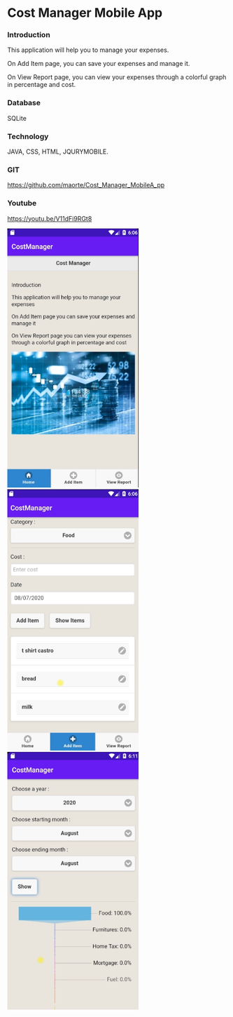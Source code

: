 # Cost Manager Mobile App

### Introduction<br>
This application will help you to manage your expenses. <br>

On Add Item page, you can save your expenses and manage it.<br>

On View Report page, you can view your expenses through a colorful graph in percentage and cost. <br>


### Database 

SQLite

### Technology 
JAVA, CSS, HTML, JQURYMOBILE.

### GIT
https://github.com/maorte/Cost_Manager_MobileA_pp

### Youtube
https://youtu.be/V11dFi9RGt8


<img src="image/screen1.png"  width="300">  <br>
<img src="image/screen2.png"  width="300">  <br>
<img src="image/screen3.png"  width="300">  <br>
